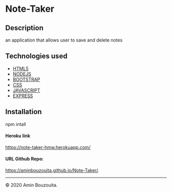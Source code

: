 # Note-Taker
## Description
an application that allows user to save and delete notes
## Technologies used
* [HTML5](#HTML5)
* [NODEJS](#NODEJS)
* [BOOTSTRAP](#BOOTSTRAP)
* [CSS](#CSS)
* [JAVASCRIPT](#JAVASCRIPT)
* [EXPRESS](#EXPRESS)
## Installation
npm intall
#### Heroku link
https://note-taker-hmw.herokuapp.com/
#### URL Github Repo:
https://aminbouzouita.github.io/Note-Taker/.


---
© 2020 Amin Bouzouita.
